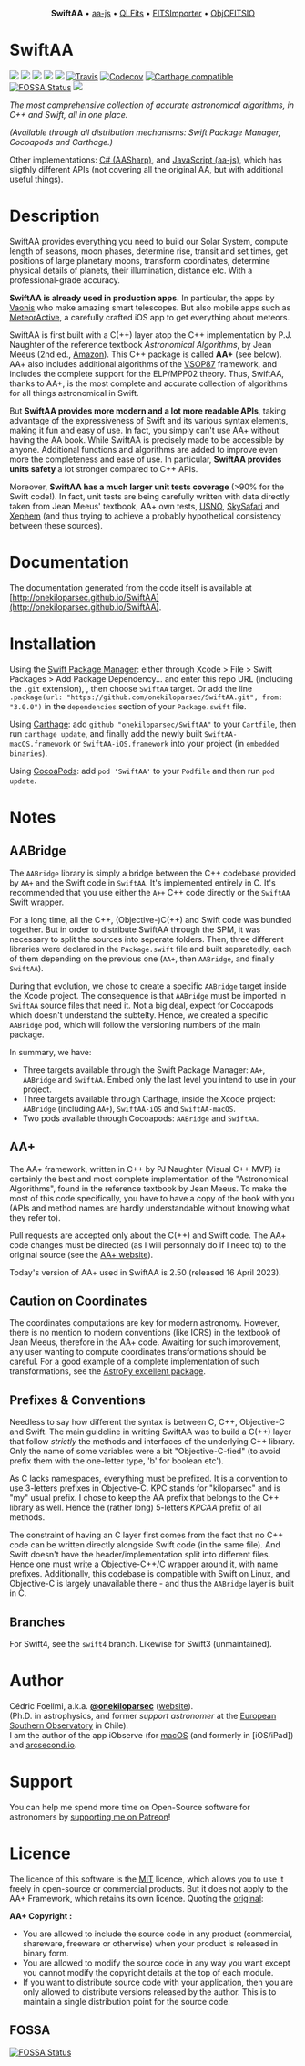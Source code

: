 <p align="center">
<b>SwiftAA</b> &bull;
<a href="https://github.com/onekiloparsec/aa-js">aa-js</a> &bull;
<a href="https://github.com/onekiloparsec/QLFits">QLFits</a> &bull;
<a href="https://github.com/onekiloparsec/FITSImporter">FITSImporter</a> &bull; 
<a href="https://github.com/onekiloparsec/ObjCFITSIO">ObjCFITSIO</a> 
</p>

SwiftAA
============

![](https://img.shields.io/badge/Swift-5-blue.svg?style=flat)
![](https://img.shields.io/badge/platform-ios-lightgrey.svg)
![](https://img.shields.io/badge/platform-osx-lightgrey.svg)
![](https://img.shields.io/badge/platform-linux-lightgrey.svg)
![](https://img.shields.io/badge/licence-MIT-blue.svg)
[![Travis](https://img.shields.io/travis/onekiloparsec/SwiftAA.svg)](https://travis-ci.org/onekiloparsec/SwiftAA/)
[![Codecov](https://img.shields.io/codecov/c/github/onekiloparsec/SwiftAA.svg)](https://codecov.io/gh/onekiloparsec/SwiftAA)
[![Carthage compatible](https://img.shields.io/badge/Carthage-compatible-4BC51D.svg?style=flat)](https://github.com/onekiloparsec/SwiftAA)
[![FOSSA Status](https://app.fossa.io/api/projects/git%2Bgithub.com%2Fonekiloparsec%2FSwiftAA.svg?type=shield)](https://app.fossa.io/projects/git%2Bgithub.com%2Fonekiloparsec%2FSwiftAA?ref=badge_shield)
![](https://img.shields.io/cocoapods/v/SwiftAA.svg)

*The most comprehensive collection of accurate astronomical algorithms, in C++ and Swift, all in one place.* 

*(Available through all distribution mechanisms: Swift Package Manager, Cocoapods and Carthage.)*

Other implementations: [C# (AASharp)](https://github.com/jsauve/AASharp), and [JavaScript (aa-js)](https://github.com/onekiloparsec/aa-js), which has sligthly different APIs (not covering all the original AA, but with additional useful things).

Description
=======

SwiftAA provides everything you need to build our Solar System, compute length of seasons, moon phases, determine rise, transit and set times, get positions of large planetary moons, transform coordinates, determine physical details of planets, their illumination, distance etc. With a professional-grade accuracy.

**SwiftAA is already used in production apps.** In particular, the apps by [Vaonis](https://vaonis.com) who make amazing smart telescopes. But also mobile apps such as
[MeteorActive](https://itunes.apple.com/us/app/meteoractive/id1205712190?mt=8), a carefully crafted iOS app to get
everything about meteors.

SwiftAA is first built with a C(++) layer atop the C++ implementation by P.J. Naughter of the reference textbook
*Astronomical Algorithms*, by Jean Meeus (2nd ed., [Amazon](https://www.amazon.com/Astronomical-Algorithms-Jean-Meeus/dp/0943396611/ref=sr_1_1?ie=UTF8&qid=1506016222&sr=8-1&keywords=astronomical+algorithms+jean+meeus)). This C++ package is called **AA+** (see below). AA+ also includes additional algorithms of the
[VSOP87](https://en.wikipedia.org/wiki/VSOP_(planets)) framework, and includes the complete support for the ELP/MPP02 theory. 
Thus, SwiftAA, thanks to AA+, is the most complete and accurate collection of algorithms for all things astronomical in Swift.

But **SwiftAA provides more modern and a lot more readable APIs**, taking advantage of the expressiveness of Swift and its various syntax elements, making it fun and easy of use. In fact, you simply can't use AA+ without having the AA book. While SwiftAA is precisely made to be accessible by anyone. Additional functions and algorithms are added to improve even more  the completeness and ease of use. In particular, **SwiftAA provides units safety** a lot stronger compared to C++ APIs. 

Moreover, **SwiftAA has a much larger unit tests coverage** (>90% for the Swift code!). In fact, unit tests are being carefully written with data directly taken from Jean Meeus' textbook, AA+ own tests, [USNO](http://www.usno.navy.mil), [SkySafari](https://skysafariastronomy.com) and [Xephem](http://www.clearskyinstitute.com/xephem/) (and thus trying to achieve a probably hypothetical consistency between these sources).


Documentation
=======

The documentation generated from the code itself is available at [http://onekiloparsec.github.io/SwiftAA](http://onekiloparsec.github.io/SwiftAA).



Installation
============

Using the [Swift Package Manager](https://swift.org/package-manager/): either through Xcode > File > Swift Packages > Add Package Dependency... and enter this repo URL (including the `.git` extension), , then choose `SwiftAA` target. Or add the line  `.package(url: "https://github.com/onekiloparsec/SwiftAA.git", from: "3.0.0")` in the `dependencies` section of your `Package.swift` file.

Using [Carthage](https://github.com/Carthage/Carthage): add `github "onekiloparsec/SwiftAA"` to your `Cartfile`, then run `carthage update`, and finally add the newly built `SwiftAA-macOS.framework` or `SwiftAA-iOS.framework` into your project (in `embedded binaries`).

Using [CocoaPods](http://cocoapods.org/): add `pod 'SwiftAA'` to your `Podfile` and then run `pod update`. 



Notes
============

AABridge
---

The `AABridge` library is simply a bridge between the C++ codebase provided by `AA+` and the Swift code in `SwiftAA`. It's implemented entirely in C. It's recommended that you use either the `A++` C++ code directly or the `SwiftAA` Swift wrapper.

For a long time, all the C++, (Objective-)C(++) and Swift code was bundled together. But in order to distribute SwiftAA through the SPM, it was necessary to split the sources into seperate folders. Then, three different libraries were declared in the `Package.swift` file and built separatedly, each of them depending on the previous one (`AA+`, then `AABridge`, and finally `SwiftAA`). 

During that evolution, we chose to create a specific `AABridge` target inside the Xcode project. The consequence is that `AABridge` must be imported in `SwiftAA` source files that need it. Not a big deal, expect for Cocoapods which doesn't understand the subtelty. Hence, we created a specific `AABridge` pod, which will follow the versioning numbers of the main package.

In summary, we have:

* Three targets available through the Swift Package Manager: `AA+`, `AABridge` and `SwiftAA`. Embed only the last level you intend to use in your project.
* Three targets available through Carthage, inside the Xcode project: `AABridge` (including `AA+`), `SwiftAA-iOS` and `SwiftAA-macOS`.
* Two pods available through Cocoapods: `AABridge` and `SwiftAA`.


AA+
---
The AA+ framework, written in C++ by PJ Naughter (Visual C++ MVP) is certainly the best and most complete implementation of the "Astronomical Algorithms", found in the reference textbook by Jean Meeus. To make the most of this code specifically, you have to have a copy of the book with you (APIs and method names are hardly understandable without knowing what they refer to).

Pull requests are accepted only about the C(++) and Swift code. The AA+ code changes must be directed (as I will personnaly do if I need to) to the original source (see the [AA+ website](http://www.naughter.com/aa.html)).

Today's version of AA+ used in SwiftAA is 2.50 (released 16 April 2023). 


Caution on Coordinates
-----

The coordinates computations are key for modern astronomy. However, there is no mention to modern conventions (like ICRS) in the textbook of Jean Meeus, therefore in the AA+ code. Awaiting for such improvement, any user wanting to compute coordinates transformations should be careful. For a good example of a complete implementation of such transformations, see the 
[AstroPy excellent package](http://docs.astropy.org/en/stable/coordinates/index.html).


Prefixes & Conventions
----

Needless to say how different the syntax is between C, C++, Objective-C and Swift. The main guideline in writting SwiftAA was to build a C(++) layer that follow *strictly* the methods and interfaces of the underlying C++ library. Only the name of some variables were a bit "Objective-C-fied" (to avoid prefix them with the one-letter type, 'b' for boolean etc').

As C lacks namespaces, everything must be prefixed. It is a convention to use 3-letters prefixes in Objective-C. KPC stands for "kiloparsec" and is "my" usual prefix. I chose to keep the AA prefix that belongs to the C++ library as well. Hence the (rather long) 5-letters *KPCAA* prefix of all methods.

The constraint of having an C layer first comes from the fact that no C++ code can be written directly alongside Swift code (in the same file). And Swift doesn't have the header/implementation split into different files. Hence one must write a Objective-C++/C wrapper around it, with name prefixes. Additionally, this codebase is compatible with Swift on Linux, and Objective-C is largely unavailable there - and thus the `AABridge` layer is built in C.


Branches
----

For Swift4, see the  `swift4` branch. Likewise for Swift3 (unmaintained).


Author
======
Cédric Foellmi, a.k.a. **[@onekiloparsec](https://twitter.com/onekiloparsec)** ([website](https://onekiloparsec.dev)). <br/>
(Ph.D. in astrophysics, and former *support astronomer* at the [European Southern Observatory](http://www.eso.org) in Chile). <br/> I am the author of the app iObserve (for [macOS](http://onekiloparsec.dev/iobserve) (and formerly in [iOS/iPad]) and [arcsecond.io](https://www.arcsecond.io).

Support
=======

You can help me spend more time on Open-Source software for astronomers by <a href="https://patreon.com/onekiloparsec" target=_blank>supporting me on Patreon</a>! 

Licence
=======

The licence of this software is the [MIT](http://opensource.org/licenses/MIT) licence, which allows you to use it freely in open-source or commercial products. But it does not apply to the AA+ Framework, which retains its own licence. Quoting the [original](http://www.naughter.com/aa.html):

**AA+ Copyright :** 

* You are allowed to include the source code in any product (commercial, shareware, freeware or otherwise) when your product is released in binary form.
* You are allowed to modify the source code in any way you want except you cannot modify the copyright details at the top of each module.
* If you want to distribute source code with your application, then you are only allowed to distribute versions released by the author. This is to maintain a single distribution point for the source code.

## FOSSA

[![FOSSA Status](https://app.fossa.io/api/projects/git%2Bgithub.com%2Fonekiloparsec%2FSwiftAA.svg?type=large)](https://app.fossa.io/projects/git%2Bgithub.com%2Fonekiloparsec%2FSwiftAA?ref=badge_large)

